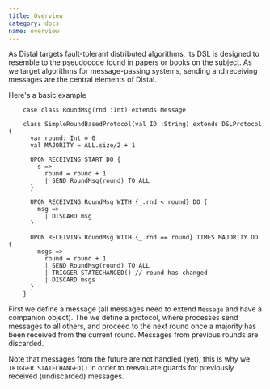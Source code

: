 ```yaml
---
title: Overview
category: docs
name: overview
---
```


As Distal targets fault-tolerant distributed algorithms, its DSL is designed to resemble to
the pseudocode found in papers or books on the subject.
As we target algorithms for message-passing systems,
sending and receiving messages are the central elements of Distal.

Here's a basic example

        case class RoundMsg(rnd :Int) extends Message

        class SimpleRoundBasedProtocol(val ID :String) extends DSLProtocol {
          var round: Int = 0
          val MAJORITY = ALL.size/2 + 1

          UPON RECEIVING START DO {
            s =>
              round = round + 1
              | SEND RoundMsg(round) TO ALL
          }

          UPON RECEIVING RoundMsg WITH {_.rnd < round} DO {
            msg =>
              | DISCARD msg
          }

          UPON RECEIVING RoundMsg WITH {_.rnd == round} TIMES MAJORITY DO {
            msgs =>
              round = round + 1
              | SEND RoundMsg(round) TO ALL
              | TRIGGER STATECHANGED() // round has changed
              | DISCARD msgs
          }
        }

First we define a message (all messages need to extend ``Message`` and have a companion object). The we define a protocol, where processes send messages to all others, and proceed to the next round once a majority has been received from the current round. Messages from previous rounds are discarded.

Note that messages from the future are not handled (yet), this is why we ``TRIGGER STATECHANGED()`` in order to reevaluate guards for previously received (undiscarded) messages.
